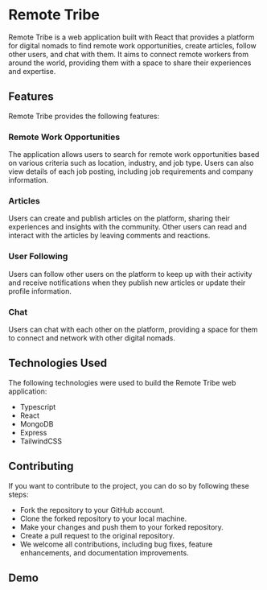 # Remote Tribe
Remote Tribe is a web application built with React that provides a platform for digital nomads to find remote work opportunities, create articles, follow other users, and chat with them. It aims to connect remote workers from around the world, providing them with a space to share their experiences and expertise.
## Features
Remote Tribe provides the following features:
### Remote Work Opportunities
The application allows users to search for remote work opportunities based on various criteria such as location, industry, and job type. Users can also view details of each job posting, including job requirements and company information.
### Articles
Users can create and publish articles on the platform, sharing their experiences and insights with the community. Other users can read and interact with the articles by leaving comments and reactions.
### User Following
Users can follow other users on the platform to keep up with their activity and receive notifications when they publish new articles or update their profile information.
### Chat
Users can chat with each other on the platform, providing a space for them to connect and network with other digital nomads.
## Technologies Used
The following technologies were used to build the Remote Tribe web application:

- Typescript
- React
- MongoDB
- Express
- TailwindCSS

## Contributing

If you want to contribute to the project, you can do so by following these steps:

- Fork the repository to your GitHub account.
- Clone the forked repository to your local machine.
- Make your changes and push them to your forked repository.
- Create a pull request to the original repository.
- We welcome all contributions, including bug fixes, feature enhancements, and documentation improvements.

## Demo


